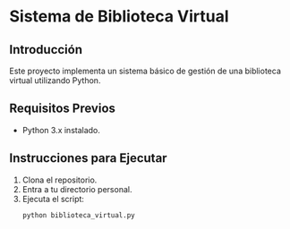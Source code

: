 # Sistema de Biblioteca Virtual

## Introducción
Este proyecto implementa un sistema básico de gestión de una biblioteca virtual utilizando Python.

## Requisitos Previos
- Python 3.x instalado.

## Instrucciones para Ejecutar
1. Clona el repositorio.
2. Entra a tu directorio personal.
3. Ejecuta el script:
   ```bash
   python biblioteca_virtual.py
